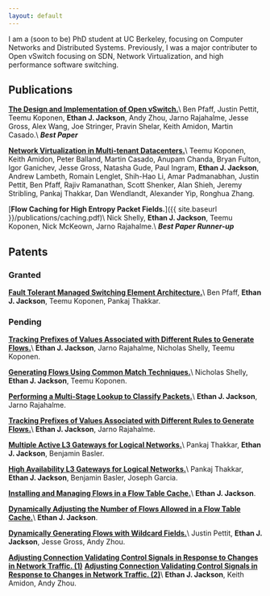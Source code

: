 ```yaml
---
layout: default
---
```


I am a (soon to be) PhD student at UC Berkeley, focusing on Computer Networks
and Distributed Systems.   Previously, I was a major contributer to Open
vSwitch focusing on SDN, Network Virtualization, and high performance software
switching.

Publications
------------
[**The Design and Implementation of Open vSwitch.**](https://www.usenix.org/system/files/conference/nsdi15/nsdi15-paper-pfaff.pdf)\\
Ben Pfaff, Justin Pettit, Teemu Koponen, **Ethan J. Jackson**, Andy Zhou, Jarno
Rajahalme, Jesse Gross, Alex Wang, Joe Stringer, Pravin Shelar, Keith Amidon,
Martin Casado.\\
***Best Paper***

[**Network Virtualization in Multi-tenant Datacenters.**](https://www.usenix.org/system/files/conference/nsdi14/nsdi14-paper-koponen.pdf)\\
Teemu Koponen, Keith Amidon, Peter Balland, Martin Casado, Anupam Chanda,
Bryan Fulton, Igor Ganichev, Jesse Gross, Natasha Gude, Paul Ingram,
**Ethan J. Jackson**, Andrew Lambeth, Romain Lenglet, Shih-Hao Li,
Amar Padmanabhan, Justin Pettit, Ben Pfaff, Rajiv Ramanathan, Scott Shenker,
Alan Shieh, Jeremy Stribling, Pankaj Thakkar, Dan Wendlandt, Alexander Yip,
Ronghua Zhang.

[**Flow Caching for High Entropy Packet Fields.**]({{ site.baseurl }}/publications/caching.pdf)\\
Nick Shelly, **Ethan J. Jackson**, Teemu Koponen, Nick McKeown, Jarno Rajahalme.\\
***Best Paper Runner-up***

Patents
-------

### **Granted** ###
[**Fault Tolerant Managed Switching Element Architecture.**](http://www.uspto.gov/web/patents/patog/week50/OG/html/1409-3/US08913483-20141216.html)\\
Ben Pfaff, **Ethan J. Jackson**, Teemu Koponen, Pankaj Thakkar.

### **Pending** ###
[**Tracking Prefixes of Values Associated with Different Rules to Generate Flows.**](http://appft.uspto.gov/netacgi/nph-Parser?Sect1=PTO2&Sect2=HITOFF&p=1&u=%2Fnetahtml%2FPTO%2Fsearch-bool.html&r=1&f=G&l=50&co1=AND&d=PG01&s1=20150092778&OS=20150092778&RS=20150092778)\\
**Ethan J. Jackson**, Jarno Rajahalme, Nicholas Shelly, Teemu Koponen.

[**Generating Flows Using Common Match Techniques.**](http://appft.uspto.gov/netacgi/nph-Parser?Sect1=PTO2&Sect2=HITOFF&u=%2Fnetahtml%2FPTO%2Fsearch-adv.html&r=1&f=G&l=50&d=PG01&p=1&S1=20150078385&OS=20150078385&RS=20150078385)\\
Nicholas Shelly, **Ethan J. Jackson**, Teemu Koponen.

[**Performing a Multi-Stage Lookup to Classify Packets.**](http://appft.uspto.gov/netacgi/nph-Parser?Sect1=PTO1&Sect2=HITOFF&d=PG01&p=1&u=%2Fnetahtml%2FPTO%2Fsrchnum.html&r=1&f=G&l=50&s1=%2220150078386%22.PGNR.&OS=DN/20150078386&RS=DN/20150078386)\\
**Ethan J. Jackson**, Jarno Rajahalme.

[**Tracking Prefixes of Values Associated with Different Rules to Generate Flows.**](http://appft.uspto.gov/netacgi/nph-Parser?Sect1=PTO2&Sect2=HITOFF&u=%2Fnetahtml%2FPTO%2Fsearch-adv.html&r=1&f=G&l=50&d=PG01&p=1&S1=20150078384&OS=20150078384&RS=20150078384)\\
**Ethan J. Jackson**, Jarno Rajahalme.

[**Multiple Active L3 Gateways for Logical Networks.**](http://appft.uspto.gov/netacgi/nph-Parser?Sect1=PTO2&Sect2=HITOFF&u=%2Fnetahtml%2FPTO%2Fsearch-adv.html&r=1&f=G&l=50&d=PG01&p=1&S1=20150063364&OS=20150063364&RS=20150063364)\\
Pankaj Thakkar, **Ethan J. Jackson**, Benjamin Basler.

[**High Availability L3 Gateways for Logical Networks.**](http://appft.uspto.gov/netacgi/nph-Parser?Sect1=PTO2&Sect2=HITOFF&u=%2Fnetahtml%2FPTO%2Fsearch-adv.html&r=1&f=G&l=50&d=PG01&p=1&S1=20150063360&OS=20150063360&RS=20150063360)\\
Pankaj Thakkar, **Ethan J. Jackson**, Benjamin Basler, Joseph Garcia.

[**Installing and Managing Flows in a Flow Table Cache.**](http://appft.uspto.gov/netacgi/nph-Parser?Sect1=PTO2&Sect2=HITOFF&u=%2Fnetahtml%2FPTO%2Fsearch-adv.html&r=1&f=G&l=50&d=PG01&p=1&S1=20150169457&OS=20150169457&RS=20150169457)\\
**Ethan J. Jackson**.

[**Dynamically Adjusting the Number of Flows Allowed in a Flow Table Cache.**](http://appft.uspto.gov/netacgi/nph-Parser?Sect1=PTO2&Sect2=HITOFF&u=%2Fnetahtml%2FPTO%2Fsearch-adv.html&r=1&f=G&l=50&d=PG01&p=1&S1=20150169451&OS=20150169451&RS=20150169451)\\
**Ethan J. Jackson**.

[**Dynamically Generating Flows with Wildcard Fields.**](http://appft.uspto.gov/netacgi/nph-Parser?Sect1=PTO1&Sect2=HITOFF&d=PG01&p=1&u=%2Fnetahtml%2FPTO%2Fsrchnum.html&r=1&f=G&l=50&s1=%2220150081833%22.PGNR.&OS=DN/20150081833&RS=DN/20150081833)\\
Justin Pettit, **Ethan J. Jackson**, Jesse Gross, Andy Zhou.

[**Adjusting Connection Validating Control Signals in Response to Changes in Network Traffic. (1)**](http://appft.uspto.gov/netacgi/nph-Parser?Sect1=PTO2&Sect2=HITOFF&u=%2Fnetahtml%2FPTO%2Fsearch-adv.html&r=1&f=G&l=50&d=PG01&p=1&S1=20150089048&OS=20150089048&RS=20150089048)
[**Adjusting Connection Validating Control Signals in Response to Changes in Network Traffic. (2)**](http://appft.uspto.gov/netacgi/nph-Parser?Sect1=PTO2&Sect2=HITOFF&u=%2Fnetahtml%2FPTO%2Fsearch-adv.html&r=1&f=G&l=50&d=PG01&p=1&S1=20150085655&OS=20150085655&RS=20150085655)\\
**Ethan J. Jackson**, Keith Amidon, Andy Zhou.
